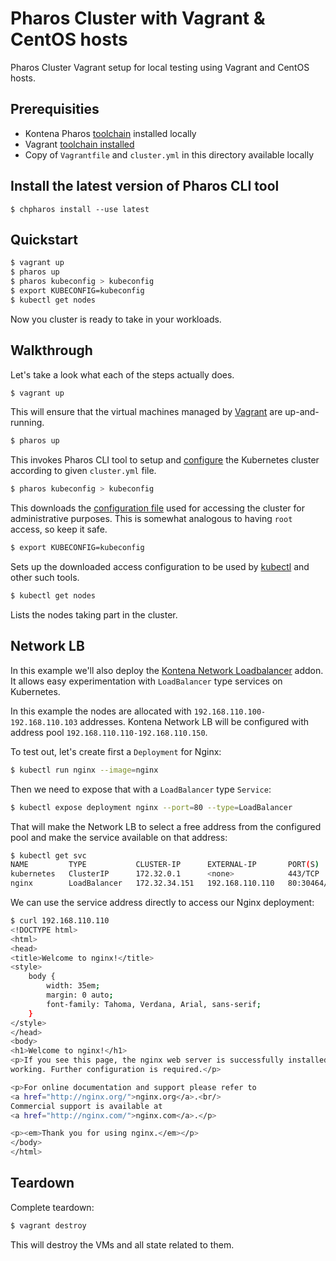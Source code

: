 # Pharos Cluster with Vagrant & CentOS hosts

Pharos Cluster Vagrant setup for local testing using Vagrant and CentOS hosts.

## Prerequisities

- Kontena Pharos [toolchain](https://www.pharos.sh/docs/install.html) installed locally
- Vagrant [toolchain installed](https://www.vagrantup.com/docs/installation/)
- Copy of `Vagrantfile` and `cluster.yml` in this directory available locally

## Install the latest version of Pharos CLI tool

```
$ chpharos install --use latest
```

## Quickstart

```sh
$ vagrant up
$ pharos up
$ pharos kubeconfig > kubeconfig
$ export KUBECONFIG=kubeconfig
$ kubectl get nodes
```

Now you cluster is ready to take in your workloads.

## Walkthrough

Let's take a look what each of the steps actually does.


```sh
$ vagrant up
```

This will ensure that the virtual machines managed by [Vagrant](https://www.vagrantup.com) are up-and-running.

```sh
$ pharos up
```

This invokes Pharos CLI tool to setup and [configure](https://www.pharos.sh/docs/configuration.html) the Kubernetes cluster according to given `cluster.yml` file.

```sh
$ pharos kubeconfig > kubeconfig
```

This downloads the [configuration file](https://kubernetes.io/docs/concepts/configuration/organize-cluster-access-kubeconfig/) used for accessing the cluster for administrative purposes. This is somewhat analogous to having `root` access, so keep it safe.

```sh
$ export KUBECONFIG=kubeconfig
```

Sets up the downloaded access configuration to be used by [kubectl](https://kubernetes.io/docs/concepts/overview/object-management-kubectl/) and other such tools.

```sh
$ kubectl get nodes
```

Lists the nodes taking part in the cluster.


## Network LB

In this example we'll also deploy the [Kontena Network Loadbalancer](https://www.pharos.sh/docs/addons/kontena-network-lb.html) addon. It allows easy experimentation with `LoadBalancer` type services on Kubernetes.

In this example the nodes are allocated with `192.168.110.100-192.168.110.103` addresses. Kontena Network LB will be configured with address pool `192.168.110.110-192.168.110.150`.

To test out, let's create first a `Deployment` for Nginx:
```sh
$ kubectl run nginx --image=nginx
```

Then we need to expose that with a `LoadBalancer` type `Service`:
```sh
$ kubectl expose deployment nginx --port=80 --type=LoadBalancer
```

That will make the Network LB to select a free address from the configured pool and make the service available on that address:
```sh
$ kubectl get svc
NAME         TYPE           CLUSTER-IP      EXTERNAL-IP       PORT(S)        AGE
kubernetes   ClusterIP      172.32.0.1      <none>            443/TCP        4m46s
nginx        LoadBalancer   172.32.34.151   192.168.110.110   80:30464/TCP   11s
```

We can use the service address directly to access our Nginx deployment:
```sh
$ curl 192.168.110.110
<!DOCTYPE html>
<html>
<head>
<title>Welcome to nginx!</title>
<style>
    body {
        width: 35em;
        margin: 0 auto;
        font-family: Tahoma, Verdana, Arial, sans-serif;
    }
</style>
</head>
<body>
<h1>Welcome to nginx!</h1>
<p>If you see this page, the nginx web server is successfully installed and
working. Further configuration is required.</p>

<p>For online documentation and support please refer to
<a href="http://nginx.org/">nginx.org</a>.<br/>
Commercial support is available at
<a href="http://nginx.com/">nginx.com</a>.</p>

<p><em>Thank you for using nginx.</em></p>
</body>
</html>
```

## Teardown

Complete teardown:
```sh
$ vagrant destroy
```
This will destroy the VMs and all state related to them.
